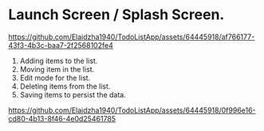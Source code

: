 Launch Screen / Splash Screen.
==============================

https://github.com/Elaidzha1940/TodoListApp/assets/64445918/af766177-43f3-4b3c-baa7-2f2568102fe4

1. Adding items to the list.
2. Moving item in the list.
3. Edit mode for the list.
4. Deleting items from the list.
5. Saving items to persist the data.

https://github.com/Elaidzha1940/TodoListApp/assets/64445918/0f996e16-cd80-4b13-8f46-4e0d25461785
